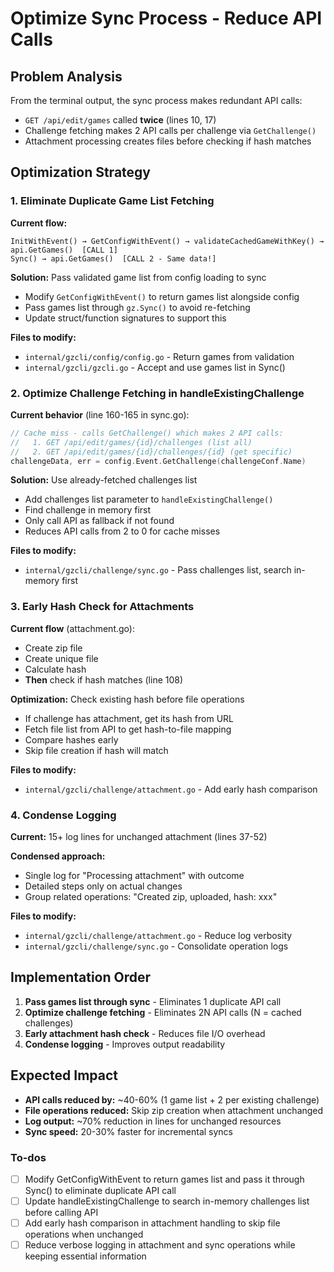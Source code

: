 <!-- 70fc0bfa-e8d1-4673-97f5-adc9bac95f27 f11e89f3-1288-4106-b750-b79104a8caff -->
# Optimize Sync Process - Reduce API Calls

## Problem Analysis

From the terminal output, the sync process makes redundant API calls:
- `GET /api/edit/games` called **twice** (lines 10, 17)
- Challenge fetching makes 2 API calls per challenge via `GetChallenge()`
- Attachment processing creates files before checking if hash matches

## Optimization Strategy

### 1. Eliminate Duplicate Game List Fetching

**Current flow:**
```
InitWithEvent() → GetConfigWithEvent() → validateCachedGameWithKey() → api.GetGames()  [CALL 1]
Sync() → api.GetGames()  [CALL 2 - Same data!]
```

**Solution:** Pass validated game list from config loading to sync
- Modify `GetConfigWithEvent()` to return games list alongside config
- Pass games list through `gz.Sync()` to avoid re-fetching
- Update struct/function signatures to support this

**Files to modify:**
- `internal/gzcli/config/config.go` - Return games from validation
- `internal/gzcli/gzcli.go` - Accept and use games list in Sync()

### 2. Optimize Challenge Fetching in handleExistingChallenge

**Current behavior** (line 160-165 in sync.go):
```go
// Cache miss - calls GetChallenge() which makes 2 API calls:
//   1. GET /api/edit/games/{id}/challenges (list all)
//   2. GET /api/edit/games/{id}/challenges/{id} (get specific)
challengeData, err = config.Event.GetChallenge(challengeConf.Name)
```

**Solution:** Use already-fetched challenges list
- Add challenges list parameter to `handleExistingChallenge()`
- Find challenge in memory first
- Only call API as fallback if not found
- Reduces API calls from 2 to 0 for cache misses

**Files to modify:**
- `internal/gzcli/challenge/sync.go` - Pass challenges list, search in-memory first

### 3. Early Hash Check for Attachments

**Current flow** (attachment.go):
- Create zip file
- Create unique file
- Calculate hash
- **Then** check if hash matches (line 108)

**Optimization:** Check existing hash before file operations
- If challenge has attachment, get its hash from URL
- Fetch file list from API to get hash-to-file mapping
- Compare hashes early
- Skip file creation if hash will match

**Files to modify:**
- `internal/gzcli/challenge/attachment.go` - Add early hash comparison

### 4. Condense Logging

**Current:** 15+ log lines for unchanged attachment (lines 37-52)

**Condensed approach:**
- Single log for "Processing attachment" with outcome
- Detailed steps only on actual changes
- Group related operations: "Created zip, uploaded, hash: xxx"

**Files to modify:**
- `internal/gzcli/challenge/attachment.go` - Reduce log verbosity
- `internal/gzcli/challenge/sync.go` - Consolidate operation logs

## Implementation Order

1. **Pass games list through sync** - Eliminates 1 duplicate API call
2. **Optimize challenge fetching** - Eliminates 2N API calls (N = cached challenges)
3. **Early attachment hash check** - Reduces file I/O overhead
4. **Condense logging** - Improves output readability

## Expected Impact

- **API calls reduced by:** ~40-60% (1 game list + 2 per existing challenge)
- **File operations reduced:** Skip zip creation when attachment unchanged
- **Log output:** ~70% reduction in lines for unchanged resources
- **Sync speed:** 20-30% faster for incremental syncs

### To-dos

- [ ] Modify GetConfigWithEvent to return games list and pass it through Sync() to eliminate duplicate API call
- [ ] Update handleExistingChallenge to search in-memory challenges list before calling API
- [ ] Add early hash comparison in attachment handling to skip file operations when unchanged
- [ ] Reduce verbose logging in attachment and sync operations while keeping essential information